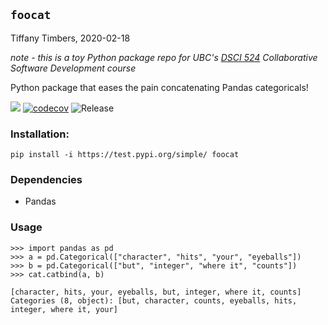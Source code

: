 ## `foocat`
Tiffany Timbers, 2020-02-18

*note - this is a toy Python package repo for UBC's [DSCI 524](https://github.com/UBC-MDS/DSCI_524_collab-sw-dev) Collaborative Software Development course*

Python package that eases the pain concatenating Pandas categoricals! 

![](https://github.com/ttimbers/foocat/workflows/build/badge.svg) [![codecov](https://codecov.io/gh/ttimbers/foocat/branch/master/graph/badge.svg)](https://codecov.io/gh/ttimbers/foocat) ![Release](https://github.com/ttimbers/foocat/workflows/Release/badge.svg)

### Installation:

```
pip install -i https://test.pypi.org/simple/ foocat
```

### Dependencies

- Pandas

### Usage

```
>>> import pandas as pd
>>> a = pd.Categorical(["character", "hits", "your", "eyeballs"])
>>> b = pd.Categorical(["but", "integer", "where it", "counts"])
>>> cat.catbind(a, b)
```

```
[character, hits, your, eyeballs, but, integer, where it, counts]
Categories (8, object): [but, character, counts, eyeballs, hits, integer, where it, your]
```
